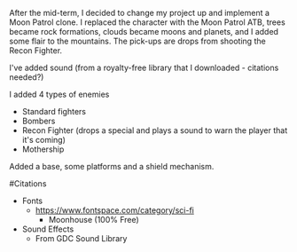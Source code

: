 After the mid-term, I decided to change my project up and implement a Moon Patrol clone.
I replaced the character with the Moon Patrol ATB, trees became rock formations, clouds became moons and planets,
and I added some flair to the mountains. The pick-ups are drops from shooting the Recon Fighter.

I've added sound (from a royalty-free library that I downloaded - citations needed?)

I added 4 types of enemies
 - Standard fighters
 - Bombers
 - Recon Fighter (drops a special and plays a sound to warn the player that it's coming)
 - Mothership

 Added a base, some platforms and a shield mechanism.

 #Citations
  - Fonts
    - https://www.fontspace.com/category/sci-fi
      - Moonhouse (100% Free)
  - Sound Effects
    - From GDC Sound Library
